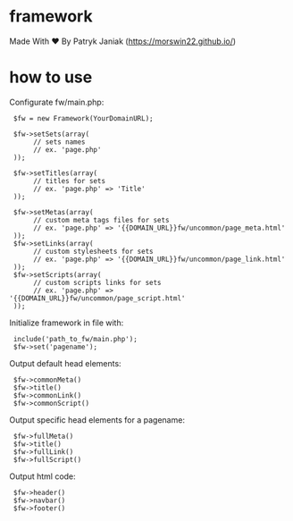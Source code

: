 # framework
Made With ♥ By Patryk Janiak (https://morswin22.github.io/)

# how to use
Configurate fw/main.php:

     $fw = new Framework(YourDomainURL);

     $fw->setSets(array(
          // sets names
          // ex. 'page.php'
     ));

     $fw->setTitles(array(
          // titles for sets
          // ex. 'page.php' => 'Title'
     ));

     $fw->setMetas(array(
          // custom meta tags files for sets
          // ex. 'page.php' => '{{DOMAIN_URL}}fw/uncommon/page_meta.html'
     ));
     $fw->setLinks(array(
          // custom stylesheets for sets
          // ex. 'page.php' => '{{DOMAIN_URL}}fw/uncommon/page_link.html'
     ));
     $fw->setScripts(array(
          // custom scripts links for sets
          // ex. 'page.php' => '{{DOMAIN_URL}}fw/uncommon/page_script.html'
     ));

Initialize framework in file with:

     include('path_to_fw/main.php'); 
     $fw->set('pagename');

 Output default head elements: 
 
     $fw->commonMeta()
     $fw->title()
     $fw->commonLink()
     $fw->commonScript()

 Output specific head elements for a pagename:
 
     $fw->fullMeta()
     $fw->title()
     $fw->fullLink()
     $fw->fullScript()

 Output html code:
 
     $fw->header()
     $fw->navbar()
     $fw->footer()
